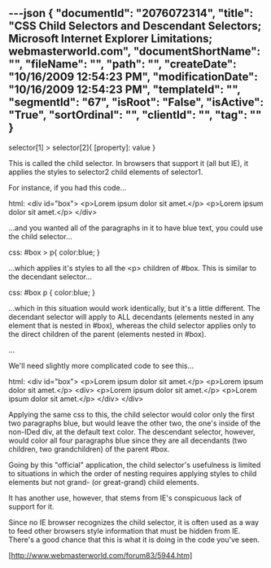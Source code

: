 ---json
{
  "documentId": "2076072314",
  "title": "CSS Child Selectors and Descendant Selectors; Microsoft Internet Explorer Limitations; webmasterworld.com",
  "documentShortName": "",
  "fileName": "",
  "path": "",
  "createDate": "10/16/2009 12:54:23 PM",
  "modificationDate": "10/16/2009 12:54:23 PM",
  "templateId": "",
  "segmentId": "67",
  "isRoot": "False",
  "isActive": "True",
  "sortOrdinal": "",
  "clientId": "",
  "tag": ""
}
---

selector[1] &gt; selector[2]{
[property]: value
}

This is called the child selector. In browsers that support it (all but IE), it applies the styles to selector2 child elements of selector1.

For instance, if you had this code...

html:
&lt;div id=&quot;box&quot;&gt;
&lt;p&gt;Lorem ipsum dolor sit amet.&lt;/p&gt;
&lt;p&gt;Lorem ipsum dolor sit amet.&lt;/p&gt;
&lt;/div&gt;

…and you wanted all of the paragraphs in it to have blue text, you could use the child selector...

css:
#box &gt; p{
color:blue;
}

…which applies it's styles to all the &lt;p&gt; children of #box. This is similar to the decendant selector...

css:
#box p {
color:blue;
}

…which in this situation would work identically, but it's a little different. The decendant selector will apply to ALL decendants (elements nested in any element that is nested in #box), whereas the child selector applies only to the direct children of the parent (elements nested in #box).

…

We'll need slightly more complicated code to see this...

html:
&lt;div id=&quot;box&quot;&gt;
&lt;p&gt;Lorem ipsum dolor sit amet.&lt;/p&gt;
&lt;p&gt;Lorem ipsum dolor sit amet.&lt;/p&gt;
&lt;div&gt;
&lt;p&gt;Lorem ipsum dolor sit amet.&lt;/p&gt;
&lt;p&gt;Lorem ipsum dolor sit amet.&lt;/p&gt;
&lt;/div&gt;
&lt;/div&gt;

Applying the same css to this, the child selector would color only the first two paragraphs blue, but would leave the other two, the one's inside of the non-IDed div, at the default text color. The descendant selector, however, would color all four paragraphs blue since they are all decendants (two children, two grandchildren) of the parent #box.

Going by this &quot;official&quot; application, the child selector's usefulness is limited to situations in which the order of nesting requires applying styles to child elements but not grand- (or great-grand) child elements.

It has another use, however, that stems from IE's conspicuous lack of support for it.

Since no IE browser recognizes the child selector, it is often used as a way to feed other browsers style information that must be hidden from IE. There's a good chance that this is what it is doing in the code you've seen. 

[http://www.webmasterworld.com/forum83/5944.htm]
